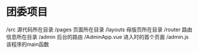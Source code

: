 # 团委项目

/src 源代码所在目录
  /pages 页面所在目录
  /layouts 母版页所在目录
  /router 路由信息所在目录
    /admin 后台的路由
  /AdminApp.vue 进入时的首个页面
  /admin.js 该程序的main函数
